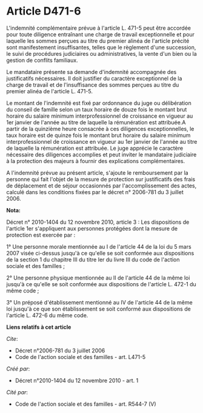 # Article D471-6

L'indemnité complémentaire prévue à l'article L. 471-5 peut être accordée pour toute diligence entraînant une charge de
travail exceptionnelle et pour laquelle les sommes perçues au titre du premier alinéa de l'article précité sont manifestement
insuffisantes, telles que le règlement d'une succession, le suivi de procédures judiciaires ou administratives, la vente d'un
bien ou la gestion de conflits familiaux. 

Le mandataire présente sa demande d'indemnité accompagnée des justificatifs nécessaires. Il doit justifier du caractère
exceptionnel de la charge de travail et de l'insuffisance des sommes perçues au titre du premier alinéa de l'article L.
471-5. 

Le montant de l'indemnité est fixé par ordonnance du juge ou délibération du conseil de famille selon un taux horaire de
douze fois le montant brut horaire du salaire minimum interprofessionnel de croissance en vigueur au 1er janvier de l'année
au titre de laquelle la rémunération est attribuée.A partir de la quinzième heure consacrée à ces diligences exceptionnelles,
le taux horaire est de quinze fois le montant brut horaire du salaire minimum interprofessionnel de croissance en vigueur au
1er janvier de l'année au titre de laquelle la rémunération est attribuée. Le juge apprécie le caractère nécessaire des
diligences accomplies et peut inviter le mandataire judiciaire à la protection des majeurs à fournir des explications
complémentaires.

A l'indemnité prévue au présent article, s'ajoute le remboursement par la personne qui fait l'objet de la mesure de
protection sur justificatifs des frais de déplacement et de séjour occasionnés par l'accomplissement des actes, calculé dans
les conditions fixées par le décret n° 2006-781 du 3 juillet 2006.

**Nota:**

Décret n° 2010-1404 du 12 novembre 2010, article 3 : Les dispositions de l'article 1er s'appliquent aux personnes protégées
dont la mesure de protection est exercée par :

1° Une personne morale mentionnée au I de l'article 44 de la loi du 5 mars 2007 visée ci-dessus jusqu'à ce qu'elle se soit
conformée aux dispositions de la section 1 du chapitre III du titre Ier du livre III du code de l'action sociale et des
familles ;

2° Une personne physique mentionnée au II de l'article 44 de la même loi jusqu'à ce qu'elle se soit conformée aux
dispositions de l'article L. 472-1 du même code ;

3° Un préposé d'établissement mentionné au IV de l'article 44 de la même loi jusqu'à ce que son établissement se soit
conformé aux dispositions de l'article L. 472-6 du même code.

**Liens relatifs à cet article**

_Cite_:

  - Décret n°2006-781 du 3 juillet 2006
  - Code de l'action sociale et des familles - art. L471-5

_Créé par_:

  - Décret n°2010-1404 du 12 novembre 2010 - art. 1

_Cité par_:

  - Code de l'action sociale et des familles - art. R544-7 (V)
